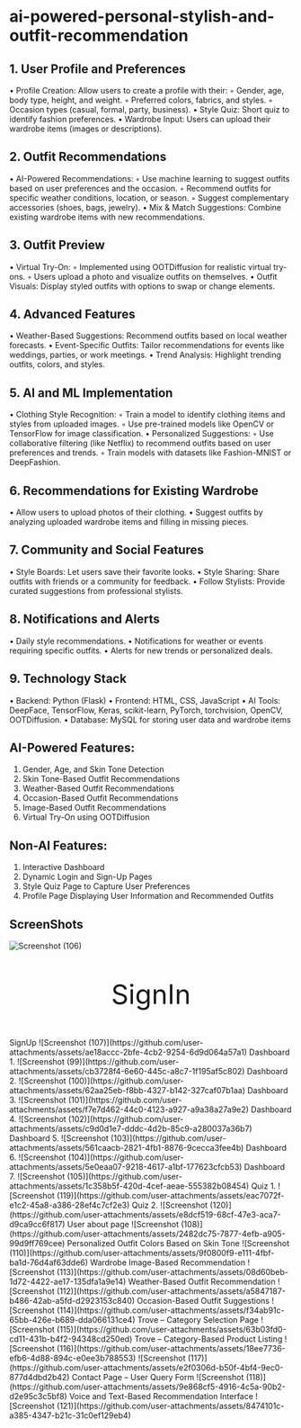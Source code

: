 # ai-powered-personal-stylish-and-outfit-recommendation

## 1. User Profile and Preferences 
• Profile Creation: Allow users to create a profile with 
their: 
◦ Gender, age, body type, height, and weight. 
◦ Preferred colors, fabrics, and styles. 
◦ Occasion types (casual, formal, party, business). 
• Style Quiz: Short quiz to identify fashion preferences. 
• Wardrobe Input: Users can upload their wardrobe 
items (images or descriptions). 
## 2. Outfit Recommendations 
• AI-Powered Recommendations: 
◦ Use machine learning to suggest outfits based on 
user preferences and the occasion. 
◦ Recommend outfits for specific weather 
conditions, location, or season. 
◦ Suggest complementary accessories (shoes, bags, 
jewelry). 
• Mix & Match Suggestions: Combine existing 
wardrobe items with new recommendations. 
## 3. Outfit Preview 
• Virtual Try-On: 
◦ Implemented using OOTDiffusion for realistic 
virtual try-ons. 
◦ Users upload a photo and visualize outfits on 
themselves. 
• Outfit Visuals: Display styled outfits with options to 
swap or change elements. 
## 4. Advanced Features 
• Weather-Based Suggestions: Recommend outfits 
based on local weather forecasts. 
• Event-Specific Outfits: Tailor recommendations for 
events like weddings, parties, or work meetings. 
• Trend Analysis: Highlight trending outfits, colors, and 
styles. 
## 5. AI and ML Implementation 
• Clothing Style Recognition: 
◦ Train a model to identify clothing items and styles 
from uploaded images. 
◦ Use pre-trained models like OpenCV or 
TensorFlow for image classification. 
• Personalized Suggestions: 
◦ Use collaborative filtering (like Netflix) to 
recommend outfits based on user preferences and 
trends. 
◦ Train models with datasets like Fashion-MNIST or 
DeepFashion. 
## 6. Recommendations for Existing Wardrobe 
• Allow users to upload photos of their clothing. 
• Suggest outfits by analyzing uploaded wardrobe items 
and filling in missing pieces. 
## 7. Community and Social Features 
• Style Boards: Let users save their favorite looks. 
• Style Sharing: Share outfits with friends or a 
community for feedback. 
• Follow Stylists: Provide curated suggestions from 
professional stylists. 
## 8. Notifications and Alerts 
• Daily style recommendations. 
• Notifications for weather or events requiring specific 
outfits. 
• Alerts for new trends or personalized deals. 
## 9. Technology Stack 
• Backend: Python (Flask) 
• Frontend: HTML, CSS, JavaScript 
• AI Tools: DeepFace, TensorFlow, Keras, scikit-learn, 
PyTorch, torchvision, OpenCV, OOTDiffusion. 
• Database: MySQL for storing user data and wardrobe 
items

## AI-Powered Features:
1. Gender, Age, and Skin Tone Detection
2. Skin Tone-Based Outfit Recommendations
3. Weather-Based Outfit Recommendations
4. Occasion-Based Outfit Recommendations
5. Image-Based Outfit Recommendations
6. Virtual Try-On using OOTDiffusion

## Non-AI Features:
1. Interactive Dashboard
2. Dynamic Login and Sign-Up Pages
3. Style Quiz Page to Capture User Preferences
4. Profile Page Displaying User Information and Recommended Outfits

## ScreenShots
![Screenshot (106)](https://github.com/user-attachments/assets/ff69b191-4707-44af-ba0f-bccd3d41c9a2)
<p align="center" style="font-size: 48px;"> SignIn </p>
SignUp ![Screenshot (107)](https://github.com/user-attachments/assets/ae18accc-2bfe-4cb2-9254-6d9d064a57a1)
Dashboard 1. ![Screenshot (99)](https://github.com/user-attachments/assets/cb3728f4-6e60-445c-a8c7-1f195af5c802)
Dashboard 2. ![Screenshot (100)](https://github.com/user-attachments/assets/62aa25eb-f8bb-4327-b142-327caf07b1aa)
Dashboard 3. ![Screenshot (101)](https://github.com/user-attachments/assets/f7e7d462-44c0-4123-a927-a9a38a27a9e2)
Dashboard 4. ![Screenshot (102)](https://github.com/user-attachments/assets/c9d0d1e7-dddc-4d2b-85c9-a280037a36b7)
Dashboard 5. ![Screenshot (103)](https://github.com/user-attachments/assets/561caacb-2821-4fb1-8876-9cecca3fee4b)
Dashboard 6. ![Screenshot (104)](https://github.com/user-attachments/assets/5e0eaa07-9218-4617-a1bf-177623cfcb53)
Dashboard 7. ![Screenshot (105)](https://github.com/user-attachments/assets/1c358b5f-420d-4cef-aeae-555382b08454)
Quiz 1. ![Screenshot (119)](https://github.com/user-attachments/assets/eac7072f-e1c2-45a8-a386-28ef4c7cf2e3)
Quiz 2. ![Screenshot (120)](https://github.com/user-attachments/assets/e8dcf519-68cf-47e3-aca7-d9ca9cc6f817)
User about page ![Screenshot (108)](https://github.com/user-attachments/assets/2482dc75-7877-4efb-a905-99d9ff769cee)
Personalized Outfit Colors Based on Skin Tone ![Screenshot (110)](https://github.com/user-attachments/assets/9f0800f9-e111-4fbf-ba1d-76d4af63dde6)
Wardrobe Image-Based Recommendation ![Screenshot (113)](https://github.com/user-attachments/assets/08d60beb-1d72-4422-ae17-135dfa1a9e14)
Weather-Based Outfit Recommendation ![Screenshot (112)](https://github.com/user-attachments/assets/a5847187-b486-42ab-a5fd-d2923153c840)
Occasion-Based Outfit Suggestions ![Screenshot (114)](https://github.com/user-attachments/assets/f34ab91c-65bb-426e-b689-dda066131ce4)
Trove – Category Selection Page ![Screenshot (115)](https://github.com/user-attachments/assets/63b03fd0-cd11-431b-b4f2-94348cd250ed)
Trove – Category-Based Product Listing ![Screenshot (116)](https://github.com/user-attachments/assets/18ee7736-efb6-4d88-894c-e0ee3b788553)
![Screenshot (117)](https://github.com/user-attachments/assets/e2f0306d-b50f-4bf4-9ec0-877d4dbd2b42)
Contact Page – User Query Form ![Screenshot (118)](https://github.com/user-attachments/assets/9e868cf5-4916-4c5a-90b2-d2e95c3c5bf8)
Voice and Text-Based Recommendation Interface ![Screenshot (121)](https://github.com/user-attachments/assets/8474101c-a385-4347-b21c-31c0ef129eb4)




